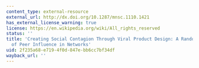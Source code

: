 ```yaml
---
content_type: external-resource
external_url: http://dx.doi.org/10.1287/mnsc.1110.1421
has_external_license_warning: true
license: https://en.wikipedia.org/wiki/All_rights_reserved
status: ''
title: 'Creating Social Contagion Through Viral Product Design: A Randomized Trial
  of Peer Influence in Networks'
uid: 2f235a68-e719-4f0d-847e-bb6cc7bf34df
wayback_url: ''
---
```

